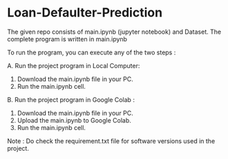 # Loan-Defaulter-Prediction

The given repo consists of main.ipynb (jupyter notebook) and Dataset. The complete program is written in main.ipynb

To run the program, you can execute any of the two steps :

A. Run the project program in Local Computer:
1. Download the main.ipynb file in your PC.
2. Run the main.ipynb cell.
    
B. Run the project program in Google Colab : 
1. Download the main.ipynb file in your PC.
2. Upload the main.ipynb to Google Colab.
3. Run the main.ipynb cell.
    
    
Note : Do check the requirement.txt file for software versions used in the project.
